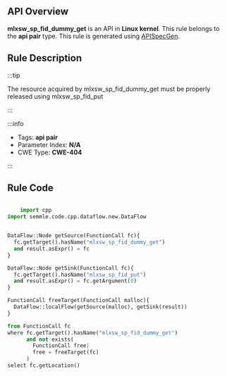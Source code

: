 ---
---


## API Overview
**mlxsw_sp_fid_dummy_get** is an API in **Linux kernel**. This rule belongs to the **api pair** type. This rule is generated using [APISpecGen](../../tools/APISpecGen).
## Rule Description

:::tip

The resource acquired by mlxsw_sp_fid_dummy_get must be properly released using mlxsw_sp_fid_put

:::

:::info

- Tags: **api pair**
- Parameter Index: **N/A**
- CWE Type: **CWE-404**

:::

## Rule Code
```python

    import cpp
import semmle.code.cpp.dataflow.new.DataFlow


DataFlow::Node getSource(FunctionCall fc){
  fc.getTarget().hasName("mlxsw_sp_fid_dummy_get")
  and result.asExpr() = fc
}

DataFlow::Node getSink(FunctionCall fc){
  fc.getTarget().hasName("mlxsw_sp_fid_put")
  and result.asExpr() = fc.getArgument(0)
}

FunctionCall freeTarget(FunctionCall malloc){
  DataFlow::localFlow(getSource(malloc), getSink(result))
}

from FunctionCall fc
where fc.getTarget().hasName("mlxsw_sp_fid_dummy_get")
      and not exists(
        FunctionCall free| 
        free = freeTarget(fc)
      )
select fc.getLocation()

    
```